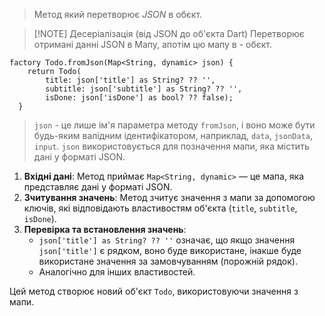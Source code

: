 > Метод який перетворює *JSON* в обєкт.


> [!NOTE] Десеріалізація (від JSON до об'єкта Dart)
> Перетворює отримані данні JSON в Мапу, апотім цю мапу в - обєкт. 

```
factory Todo.fromJson(Map<String, dynamic> json) {
    return Todo(
        title: json['title'] as String? ?? '',
        subtitle: json['subtitle'] as String? ?? '',
        isDone: json['isDone'] as bool? ?? false);
  }
```

> `json` - це лише ім'я параметра методу `fromJson`, і воно може бути будь-яким валідним ідентифікатором, наприклад, `data`, `jsonData`, `input`. `json` використовується для позначення мапи, яка містить дані у форматі JSON.

1. **Вхідні дані**: Метод приймає `Map<String, dynamic>` — це мапа, яка представляє дані у форматі JSON.
2. **Зчитування значень**: Метод зчитує значення з мапи за допомогою ключів, які відповідають властивостям об'єкта (`title`, `subtitle`, `isDone`).
3. **Перевірка та встановлення значень**:
    - `json['title'] as String? ?? ''` означає, що якщо значення `json['title']` є рядком, воно буде використане, інакше буде використане значення за замовчуванням (порожній рядок).
    - Аналогічно для інших властивостей.

Цей метод створює новий об'єкт `Todo`, використовуючи значення з мапи.